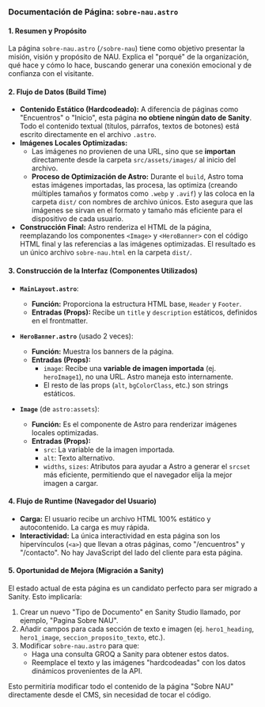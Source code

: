 ### Documentación de Página: `sobre-nau.astro`

#### 1. Resumen y Propósito

La página `sobre-nau.astro` (`/sobre-nau`) tiene como objetivo presentar la misión, visión y propósito de NAU. Explica el "porqué" de la organización, qué hace y cómo lo hace, buscando generar una conexión emocional y de confianza con el visitante.

#### 2. Flujo de Datos (Build Time)

*   **Contenido Estático (Hardcodeado):** A diferencia de páginas como "Encuentros" o "Inicio", esta página **no obtiene ningún dato de Sanity**. Todo el contenido textual (títulos, párrafos, textos de botones) está escrito directamente en el archivo `.astro`.
*   **Imágenes Locales Optimizadas:**
    *   Las imágenes no provienen de una URL, sino que se **importan** directamente desde la carpeta `src/assets/images/` al inicio del archivo.
    *   **Proceso de Optimización de Astro:** Durante el `build`, Astro toma estas imágenes importadas, las procesa, las optimiza (creando múltiples tamaños y formatos como `.webp` y `.avif`) y las coloca en la carpeta `dist/` con nombres de archivo únicos. Esto asegura que las imágenes se sirvan en el formato y tamaño más eficiente para el dispositivo de cada usuario.
*   **Construcción Final:** Astro renderiza el HTML de la página, reemplazando los componentes `<Image>` y `<HeroBanner>` con el código HTML final y las referencias a las imágenes optimizadas. El resultado es un único archivo `sobre-nau.html` en la carpeta `dist/`.

#### 3. Construcción de la Interfaz (Componentes Utilizados)

*   **`MainLayout.astro`**:
    *   **Función:** Proporciona la estructura HTML base, `Header` y `Footer`.
    *   **Entradas (Props):** Recibe un `title` y `description` estáticos, definidos en el frontmatter.

*   **`HeroBanner.astro`** (usado 2 veces):
    *   **Función:** Muestra los banners de la página.
    *   **Entradas (Props):**
        *   `image`: Recibe una **variable de imagen importada** (ej. `heroImage1`), no una URL. Astro maneja esto internamente.
        *   El resto de las props (`alt`, `bgColorClass`, etc.) son strings estáticos.

*   **`Image`** (de `astro:assets`):
    *   **Función:** Es el componente de Astro para renderizar imágenes locales optimizadas.
    *   **Entradas (Props):**
        *   `src`: La variable de la imagen importada.
        *   `alt`: Texto alternativo.
        *   `widths`, `sizes`: Atributos para ayudar a Astro a generar el `srcset` más eficiente, permitiendo que el navegador elija la mejor imagen a cargar.

#### 4. Flujo de Runtime (Navegador del Usuario)

*   **Carga:** El usuario recibe un archivo HTML 100% estático y autocontenido. La carga es muy rápida.
*   **Interactividad:** La única interactividad en esta página son los hipervínculos (`<a>`) que llevan a otras páginas, como "/encuentros" y "/contacto". No hay JavaScript del lado del cliente para esta página.

#### 5. Oportunidad de Mejora (Migración a Sanity)

El estado actual de esta página es un candidato perfecto para ser migrado a Sanity. Esto implicaría:
1.  Crear un nuevo "Tipo de Documento" en Sanity Studio llamado, por ejemplo, "Pagina Sobre NAU".
2.  Añadir campos para cada sección de texto e imagen (ej. `hero1_heading`, `hero1_image`, `seccion_proposito_texto`, etc.).
3.  Modificar `sobre-nau.astro` para que:
    *   Haga una consulta GROQ a Sanity para obtener estos datos.
    *   Reemplace el texto y las imágenes "hardcodeadas" con los datos dinámicos provenientes de la API.

Esto permitiría modificar todo el contenido de la página "Sobre NAU" directamente desde el CMS, sin necesidad de tocar el código.
